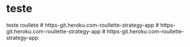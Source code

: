 # teste
teste roullete
#   h t t p s - g i t . h e r o k u . c o m - r o u l l e t t e - s t r a t e g y - a p p  
 #   h t t p s - g i t . h e r o k u . c o m - r o u l l e t t e - s t r a t e g y - a p p  
 #   h t t p s - g i t . h e r o k u . c o m - r o u l l e t t e - s t r a t e g y - a p p  
 